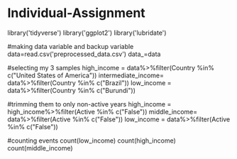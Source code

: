 # Individual-Assignment
library('tidyverse')
library('ggplot2')
library('lubridate')

#making data variable and backup variable
data=read.csv('preprocessed_data.csv')
data_=data

#selecting my 3 samples
high_income = data%>%filter(Country %in% c("United States of America"))
intermediate_income= data%>%filter(Country %in% c("Brazil"))
low_income = data%>%filter(Country %in% c("Burundi"))

#trimming them to only non-active years
high_income = high_income%>%filter(Active %in% c("False"))
middle_income= data%>%filter(Active %in% c("False"))
low_income = data%>%filter(Active %in% c("False"))

#counting events
count(low_income)
count(high_income)
count(middle_income)

